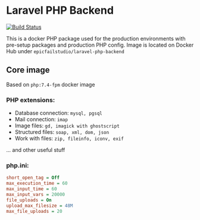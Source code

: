 # Laravel PHP Backend

[![Build Status](https://jenkins.epicfail.dev/buildStatus/icon?job=Docker+-+Laravel+PHP+Backend)](https://jenkins.epicfail.dev/job/Docker%20-%20Laravel%20PHP%20Backend/)

This is a docker PHP package used for the production environments with pre-setup packages and production PHP config.
Image is located on Docker Hub under `epicfailstudio/laravel-php-backend`

## Core image
Based on `php:7.4-fpm` docker image

### PHP extensions:
* Database connection: `mysql, pgsql`
* Mail connection: `imap`
* Image files: `gd, imagick with ghostscript`
* Structured files: `soap, xml, dom, json`
* Work with files: `zip, fileinfo, iconv, exif`

... and other useful stuff

### php.ini:
```ini
short_open_tag = Off
max_execution_time = 60
max_input_time = 60
max_input_vars = 20000
file_uploads = On
upload_max_filesize = 48M
max_file_uploads = 20
```
